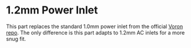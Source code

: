 # 1.2mm Power Inlet
This part replaces the standard 1.0mm power inlet from the official [Voron repo](https://github.com/VoronDesign/Voron-0/tree/Voron0.1/STLs). The only difference is this part adapts to 1.2mm AC inlets for a more snug fit.